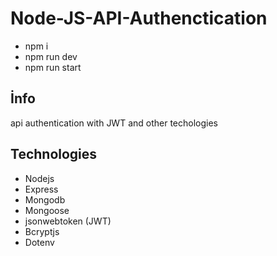 # Node-JS-API-Authenctication
- npm i <br>
- npm run dev <br>
- npm run start
## İnfo
 api authentication with JWT and other techologies

## Technologies

* Nodejs
* Express
* Mongodb
* Mongoose
* jsonwebtoken (JWT)
* Bcryptjs
* Dotenv



